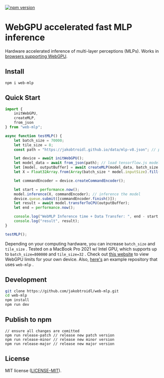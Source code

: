 [![npm version](https://img.shields.io/npm/v/web-mlp.svg?color=1a8cff)](https://www.npmjs.com/package/web-mlp)

# WebGPU accelerated fast MLP inference

Hardware accelerated inference of multi-layer perceptions (MLPs). Works in [browsers supporting WebGPU](https://github.com/gpuweb/gpuweb/wiki/Implementation-Status).

## Install

```
npm i web-mlp
```

## Quick Start

```javascript
import {
    initWebGPU,
    createMLP,
    from_json
} from "web-mlp";

async function testMLP() {
    let batch_size = 70000;
    let tile_size = 8;
    const path = "https://jakobtroidl.github.io/data/mlp-v8.json"; // path to example model's JSON file

    let device = await initWebGPU();
    let model_data = await from_json(path); // load tensorflow.js model
    let [model, outputBuffer] = await createMLP(model_data, batch_size, tile_size); // convert to web-mlp model for fast inference
    let X = Float32Array.from(Array(batch_size * model.inputSize).fill(0), () => Math.random()); // generate random a input

    let commandEncoder = device.createCommandEncoder();

    let start = performance.now();
    model.inference(X, commandEncoder); // inference the model
    device.queue.submit([commandEncoder.finish()]);
    let result = await model.transferToCPU(outputBuffer);
    let end = performance.now();

    console.log("WebMLP Inference time + Data Transfer: ", end - start, "ms");
    console.log("result", result);
}

testMLP();
```

Depending on your computing hardware, you can increase `batch_size` and `tile_size` . Tested on a MacBook Pro 2021 w/ Intel GPU, which supports up to `batch_size=800000` and `tile_size=32` . Check out [this website](https://webgpureport.org/) to view WebGPU limits for your own device. Also, [here's](https://github.com/jakobtroidl/webmlp-test) an example repository that uses `web-mlp` .

## Development

```sh
git clone https://github.com/jakobtroidl/web-mlp.git
cd web-mlp
npm install
npm run dev
```

## Publish to npm

```
// ensure all changes are comitted
npm run release-patch // release new patch version
npm run release-minor // release new minor version
npm run release-major // release new major version
```

## License

MIT license ([LICENSE-MIT](LICENSE-MIT)).

